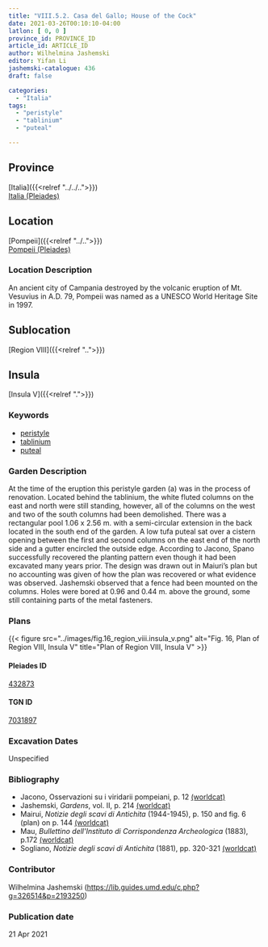 ```yaml
---
title: "VIII.5.2. Casa del Gallo; House of the Cock"
date: 2021-03-26T00:10:10-04:00
latlon: [ 0, 0 ]
province_id: PROVINCE_ID
article_id: ARTICLE_ID
author: Wilhelmina Jashemski
editor: Yifan Li
jashemski-catalogue: 436
draft: false

categories:
  - "Italia"
tags:
  - "peristyle"
  - "tablinium"
  - "puteal"

---
```


## Province
[Italia]({{<relref "../../..">}}) \
[Italia (Pleiades)](https://pleiades.stoa.org/places/1052)

## Location
[Pompeii]({{<relref "../..">}}) \
[Pompeii (Pleiades)](https://pleiades.stoa.org/places/433032)

### Location Description
An ancient city of Campania destroyed by the volcanic eruption of Mt. Vesuvius in A.D. 79, Pompeii was named as a UNESCO World Heritage Site in 1997.

## Sublocation
[Region VIII]({{<relref "..">}})

## Insula
[Insula V]({{<relref ".">}})

### Keywords
 - [peristyle](http://vocab.getty.edu/page/aat/300080971)
 - [tablinium](http://vocab.getty.edu/page/aat/300004180)
 - [puteal](http://vocab.getty.edu/page/aat/300443458)


### Garden Description
At the time of the eruption this peristyle garden (a) was in the process of renovation. Located behind the tablinium, the white fluted columns on the east and north were still standing, however, all of the columns on the west and two of the south columns had been demolished. There was a rectangular pool 1.06 x 2.56 m. with a semi-circular extension in the back located in the south end of the garden. A low tufa puteal sat over a cistern opening between the first and second columns on the east end of the north side and a gutter encircled the outside edge. According to Jacono, Spano successfully recovered the planting pattern even though it had been excavated many years prior. The design was drawn out in Maiuri’s plan but no accounting was given of how the plan was recovered or what evidence was observed.  Jashemski observed that a fence had been mounted on the columns. Holes were bored at 0.96 and 0.44 m. above the ground, some still containing parts of the metal fasteners.

### Plans
{{< figure src="../images/fig.16_region_viii.insula_v.png" alt="Fig. 16, Plan of  Region VIII, Insula V" title="Plan of  Region VIII, Insula V" >}}

#### Pleiades ID
[432873](https://pleiades.stoa.org/places/538911200)

#### TGN ID
[7031897](http://vocab.getty.edu/page/tgn/2053030)

###  Excavation Dates
Unspecified

### Bibliography
* Jacono, Osservazioni su i viridarii pompeiani, p. 12 [(worldcat)](http://www.worldcat.org/oclc/1131425884)
* Jashemski, *Gardens*, vol. II, p. 214 [(worldcat)](http://www.worldcat.org/oclc/1113367431)
* Mairui, *Notizie degli scavi di Antichita* (1944-1945), p. 150 and fig. 6 (plan) on p. 144 [(worldcat)](http://www.worldcat.org/oclc/638883283)
* Mau, *Bullettino dell'Instituto di Corrispondenza Archeologica* (1883), p.172 [(worldcat)](http://www.worldcat.org/oclc/823239162)
* Sogliano, *Notizie degli scavi di Antichita* (1881), pp. 320-321 [(worldcat)](http://www.worldcat.org/oclc/638883283)



### Contributor
Wilhelmina Jashemski (https://lib.guides.umd.edu/c.php?g=326514&p=2193250)

### Publication date

21 Apr 2021
